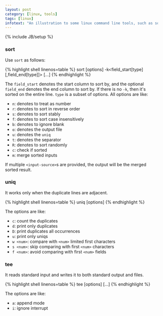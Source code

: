 ```yaml
---
layout: post
category: [linux, tools]
tags: [linux]
infotext: "An illustration to some linux command line tools, such as sort, uniq, tee."
---
```

{% include JB/setup %}

### sort

Use `sort` as follows:

{% highlight shell linenos=table %}
sort [options] -k<field_start[type][,field_end[type]]> [...] <input-source>
{% endhighlight %}

The `field_start` denotes the start column to sort by, and the optional 
`field_end` denotes the end column to sort by. If there is no `-k`, then 
it's sorted on the entire line. `type` is a subset of options. All options 
are like:

- `n`: denotes to treat as number
- `r`: denotes to sort in reverse order
- `s`: denotes to sort stably
- `f`: denotes to sort case insensitively
- `b`: denotes to ignore blank
- `o`: denotes the output file
- `u`: denotes the `uniq`
- `t`: denotes the separator
- `R`: denotes to sort randomly
- `c`: check if sorted
- `m`: merge sorted inputs

If multiple `<input-source>`s are provided, the output will be the merged 
sorted result.

### uniq

It works only when the duplicate lines are adjacent.

{% highlight shell linenos=table %}
uniq [options] <input-source>
{% endhighlight %}

The options are like:

- `c`: count the duplicates
- `d`: print only duplicates
- `D`: print duplicates all occurrences
- `u`: print only uniqs
- `w <num>`: compare with `<num>` limited first characters
- `s <num>`: skip comparing with first `<num>` characters
- `f <num>`: avoid comparing with first `<num>` fields

### tee

It reads standard input and writes it to both standard output and files.

{% highlight shell linenos=table %}
tee [options] <file> [...]
{% endhighlight %}

The options are like:

- `a`: append mode
- `i`: ignore interrupt